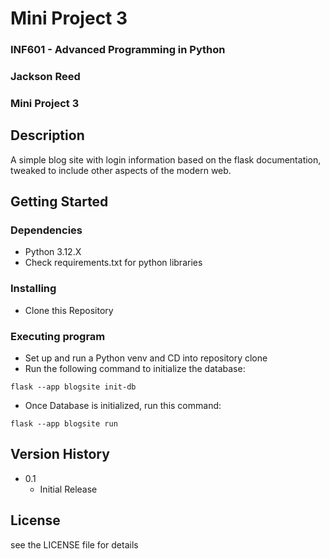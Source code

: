 # Mini Project 3
### INF601 - Advanced Programming in Python
### Jackson Reed
### Mini Project 3

## Description

A simple blog site with login information based on the flask documentation, tweaked to include other aspects of the modern web.

## Getting Started

### Dependencies

* Python 3.12.X
* Check requirements.txt for python libraries

### Installing

* Clone this Repository

### Executing program

* Set up and run a Python venv and CD into repository clone
* Run the following command to initialize the database:
```
flask --app blogsite init-db
```
* Once Database is initialized, run this command:
```
flask --app blogsite run
```


## Version History

* 0.1
    * Initial Release

## License

see the LICENSE file for details
